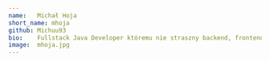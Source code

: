 ```yaml
---
name:   Michał Hoja
short_name: mhoja
github: Michuu93
bio:    Fullstack Java Developer któremu nie straszny backend, frontend jak i devops. Ciągle głodny wiedzy i rozwijający swoje zainteresowania z dziedziny IT. Na co dzień wielbiciel Maine Coonów, gitar elektrycznych, tatuaży i motocykli.
image:  mhoja.jpg
---
```


